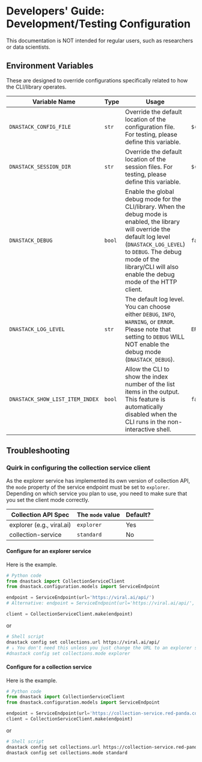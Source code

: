 # Developers' Guide: Development/Testing Configuration

This documentation is NOT intended for regular users, such as researchers or data scientists.

## Environment Variables

These are designed to override configurations specifically related to how the CLI/library operates.

| Variable Name                   | Type   | Usage                                                                                                                                                                                                                                                      | Default Value (if optional)     | 
|---------------------------------|--------|------------------------------------------------------------------------------------------------------------------------------------------------------------------------------------------------------------------------------------------------------------|---------------------------------|
| `DNASTACK_CONFIG_FILE`          | `str`  | Override the default location of the configuration file. For testing, please define this variable.                                                                                                                                                         | `${HOME}/.dnastack/config.yaml` |
| `DNASTACK_SESSION_DIR`          | `str`  | Override the default location of the session files. For testing, please define this variable.                                                                                                                                                              | `${HOME}/.dnastack/sessions/`   |
| `DNASTACK_DEBUG`                | `bool` | Enable the global debug mode for the CLI/library. When the debug mode is enabled, the library will override the default log level (`DNASTACK_LOG_LEVEL`) to `DEBUG`. The debug mode of the library/CLI will also enable the debug mode of the HTTP client. | `false`                         |
| `DNASTACK_LOG_LEVEL`            | `str`  | The default log level. You can choose either `DEBUG`, `INFO`, `WARNING`, or `ERROR`. Please note that setting to `DEBUG` WILL NOT enable the debug mode (`DNASTACK_DEBUG`).                                                                                | `ERROR`                         |
| `DNASTACK_SHOW_LIST_ITEM_INDEX` | `bool` | Allow the CLI to show the index number of the list items in the output. This feature is automatically disabled when the CLI runs in the non-interactive shell.                                                                                             | `false`                         |

## Troubleshooting

### Quirk in configuring the collection service client

As the explorer service has implemented its own version of collection API, the `mode` property of the service endpoint
must be set to `explorer`. Depending on which service you plan to use, you need to make sure that you set the client
mode correctly.

| Collection API Spec       | The `mode` value | Default? |
|---------------------------|------------------|----------|
| explorer (e.g., viral.ai) | `explorer`       | Yes      |
| collection-service        | `standard`       | No       |


#### Configure for an explorer service

Here is the example.

```python
# Python code
from dnastack import CollectionServiceClient
from dnastack.configuration.models import ServiceEndpoint

endpoint = ServiceEndpoint(url='https://viral.ai/api/')
# Alternative: endpoint = ServiceEndpoint(url='https://viral.ai/api/', mode='explorer')

client = CollectionServiceClient.make(endpoint)
```

or

```bash
# Shell script
dnastack config set collections.url https://viral.ai/api/
# ↓ You don't need this unless you just change the URL to an explorer service, like Viral.ai.
#dnastack config set collections.mode explorer
```

#### Configure for a collection service

Here is the example.

```python
# Python code
from dnastack import CollectionServiceClient
from dnastack.configuration.models import ServiceEndpoint

endpoint = ServiceEndpoint(url='https://collection-service.red-panda.com', mode='standard')
client = CollectionServiceClient.make(endpoint)
```

or

```bash
# Shell script
dnastack config set collections.url https://collection-service.red-panda.com
dnastack config set collections.mode standard
```
